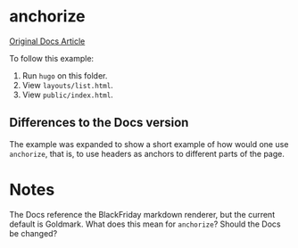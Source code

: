 # anchorize

[Original Docs Article](https://gohugo.io/functions/anchorize/)

To follow this example:
1. Run `hugo` on this folder.
2. View `layouts/list.html`.
3. View `public/index.html`.

## Differences to the Docs version

The example was expanded to show a short example of how would one use `anchorize`, that is, to use headers as anchors to different parts of the page.

# Notes

The Docs reference the BlackFriday markdown renderer, but the current default is Goldmark. What does this mean for `anchorize`? Should the Docs be changed?